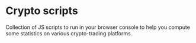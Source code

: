 # Crypto scripts

Collection of JS scripts to run in your browser console to help you
compute some statistics on various crypto-trading platforms.
